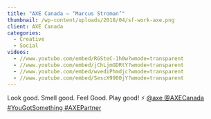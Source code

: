 ```yaml
---
title: "AXE Canada – ‘Marcus Stroman’"
thumbnail: /wp-content/uploads/2018/04/sf-work-axe.png
client: AXE Canada
categories:
  - Creative
  - Social
videos:
  - //www.youtube.com/embed/RGSteC-1h0w?wmode=transparent
  - //www.youtube.com/embed/jChLjmGDRtY?wmode=transparent
  - //www.youtube.com/embed/wvediPhmdjc?wmode=transparent
  - //www.youtube.com/embed/SescX9900jY?wmode=transparent
---
```

<p>
 Look good. Smell good. Feel Good. Play good! ⚡
 <a class="notranslate" href="https://www.instagram.com/axe/">
  @axe
 </a>
 <a class="notranslate" href="https://www.instagram.com/AXECanada/">
  @AXECanada
 </a>
 <a href="https://www.instagram.com/explore/tags/yougotsomething/">
  #YouGotSomething
 </a>
 <a href="https://www.instagram.com/explore/tags/axepartner/">
  #AXEPartner
 </a>
</p>

